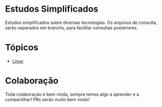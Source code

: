 # Estudos Simplificados
Estudos simplificados sobre diversas tecnologias. Os arquivos de consulta, serão separados em branchs, para facilitar consultas posteriores.

# Tópicos 
- <a href="https://github.com/eullercristian/simplifiedstudies/blob/linux/README.md">Linux</a>

# Colaboração
Toda colaboração é bem vinda, sempre temos algo a aprender e a compartilhar! PRs serão muito bem vindo!
